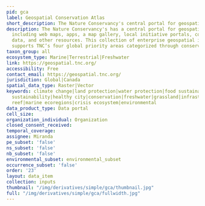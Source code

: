 ```yaml
---
pid: gca
label: Geospatial Conservation Atlas
short_description: The Nature Conservancy's central portal for geospatial content.
description: The Nature Conservancy's has a central portal for geospatial content
  including web maps, apps, a map gallery, local initiative portals, conservation
  data, and other resources. This collection of enterprise geospatial information
  supports TNC’s four global priority areas categorized through conservation practices.
taxon_group: all
ecosystem_type: Marine|Terrestrial|Freshwater
link: https://geospatial.tnc.org/
accessibility: Free
contact_email: https://geospatial.tnc.org/
jurisdiction: Global|Canada
spatial_data_type: Raster|Vector
keywords: climate change|land protection|water protection|food sustainability|water
  sustainability|healthy city|conservation|freshwater|grassland|infrastructure|coastline|coral
  reef|marine ecoregions|crisis ecosystem|environmental
data_product_type: Data portal
cell_size: 
organization_individual: Organization
closed_consent_received: 
temporal_coverage: 
assignee: Miranda
pe_subset: 'false'
ns_subset: 'false'
nb_subset: 'false'
environmental_subset: environmental_subset
occurrence_subset: 'false'
order: '23'
layout: data_item
collection: inputs
thumbnail: "/img/derivatives/simple/gca/thumbnail.jpg"
full: "/img/derivatives/simple/gca/fullwidth.jpg"
---
```

